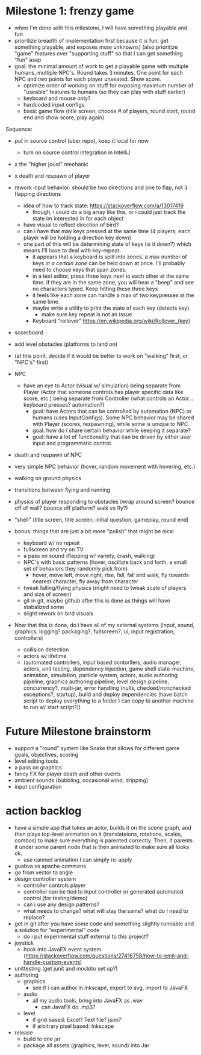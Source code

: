 

# Milestone 1: frenzy game
- when I'm done with this milestone, I will have something playable and fun
- prioritize breadth of implementation first because it is fun, get something playable, and exposes more unknowns) (also prioritize "game" features over "supporting stuff" so that I can get something "fun" asap
- goal: the minimal amount of work to get a playable game with multiple humans, multiple NPC's. Round takes 3 minutes. One point for each NPC and two points for each player unseated. Show score.
    - optimize order of working on stuff for exposing maximum number of "useable" features to humans (so they can play with stuff earlier) 
    - keyboard and mouse only?
    - hardcoded input configs
    - basic game flow (title screen, choose # of players, round start, round end and show score, play again)

Sequence:
- put in source control (uber repo), keep it local for now
    - turn on source control integration in IntelliJ
- x the "higher joust" mechanic
- x death and respawn of player
- rework input behavior: should be two directions and one to flap, not 3 flapping directions
    - idea of how to track state: https://stackoverflow.com/a/13017419
        - though, i could do a big array like this, or i could just track the state im interested in for each object
    - have visual to reflect direction of bird?
    - can i have that may keys pressed at the same time (4 players, each player will be holding a direction key down)
    - one part of this will be determining state of keys (is it down?) which means I'll have to deal with key-repeat.
        - it appears that a keyboard is split into zones. a max number of keys *in a certain zone* can be held down at once. I'll probably need to choose keys that span zones.
        - in a text editor, press three keys next to each other at the same time. if they are in the same zone, you will hear a "beep" and see no characters typed. Keep hitting these three keys
        - it feels like each zone can handle a max of two keypresses at the same time. 
        - maybe write a utility to print the state of each key (detects key)
            - make sure key repeat is not an issue
        - Keyboard "rollover" https://en.wikipedia.org/wiki/Rollover_(key)    


    
    
    
- scoreboard
- add level obstacles (platforms to land on)
- (at this point, decide if it would be better to work on "walking" first, or "NPC's" first)
- NPC
    - have an eye to Actor (visual w/ simulation) being separate from Player (Actor that someone controls has player specific data like score, etc.) being separate from Controller (what controls an Actor... keyboard presses? automation?)
        - goal: have Actors that can be controlled by automation (NPC) or humans (uses InputConfigs). Some NPC behavior may be shared with Player (scores, respawning), while some is unique to NPC. 
        - goal: how do i share certain behavior while keeping it separate?
        - goal: have a lot of functionality that can be driven by either user input and programmatic control.
- death and respawn of NPC
- very simple NPC behavior (hover, random movement with hovering, etc.)
- walking on ground physics
- transitions between flying and running
- physics of player responding to obstacles (wrap around screen? bounce off of wall? bounce off platform? walk vs fly?)
- "shell" (title screen, title screen, initial question, gameplay, round end)
- bonus: things that are just a bit more "polish" that might be nice:
    - keyboard w/ no repeat
    - fullscreen and try on TV
    - a pass on sound (flapping w/ variety, crash, walking)
    - NPC's with basic patterns (hover, oscillate back and forth, a small set of behaviors they randomly pick from)
        - hover, move left, move right, rise, fall, fall and walk, fly towards nearest character, fly away from character 
    - tweak falling/flying physics (might need to tweak scale of players and size of screen)
    - git in git, maybe github after this is done as things will have stabalized some
    - slight rework on bird visuals
- Now that this is done, do i have all of my external systems (input, sound, graphics, logging? packaging?, fullscreen?, ui, input registration, controllers)
    - collision detection
    - actors w/ lifetime
    - (automated controllers, input based ocntorllers, audio manager, actors, unit testing, dependency injection, game shell state-machine, animation, simulation, particle system, actors, audio authoring pipeline, graphics authoring pipeline, level design pipeline, concurrency?, multi-jar, error handling (nulls, checked/nonchecked exceptions?, startup), build and deploy dependencies (have batch script to deploy everything to a folder I can copy to another machine to run w/ start script?))


# Future Milestone brainstorm
  - support a "round" system like Snake that allows for different game goals, objectives, scoring
  - level editing tools
  - a pass on graphics
  - fancy FX for player death and other events
  - ambient sounds (bubbling, occasional wind, dripping)  
  - input configuration
  

# action backlog
- have a simple app that takes an actor, builds it on the scene graph, and then plays top-level animation on it (translateions, rotations, scales, combos) to make sure everything is parented correctly. Then, it parents it under some parent node that is then animated to make sure all looks ok.
    - use canned animation I can simply re-apply
- guabva vs apache commons
- go from vector to angle
- design controller system
    - controller controls player
    - controller can be tied to input controller or generated automated control (for testing/demo)
    - can i use any design patterns?
    - what needs to change? what will stay the same? what do I need to replace?
- get in git after you have some code and something slightly runnable and a solution for "experimental" code
    - do i put experimental stuff external to this project?
- joystick
    - hook into JavaFX event system (https://stackoverflow.com/questions/27416758/how-to-emit-and-handle-custom-events)
- unittesting (get junit and mockito set up?)
- authoring
    - graphics
        - see if i can author in inkscape, export to svg, import to JavaFX
    - audio
        - all my audio tools, bring into JavaFX as .wav
            - can JavaFX do .mp3?
    - level
        - if grid based: Excel? Text file? json?
        - if arbitrary pixel based: Inkscape
- release
    - build to one jar
    - package all assets (graphics, level, sound) into Jar

